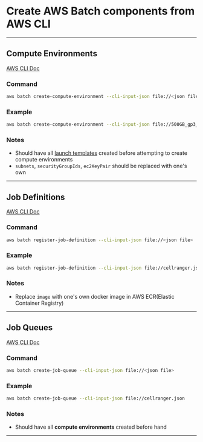 # Create AWS Batch components from AWS CLI
---
## Compute Environments
[AWS CLI Doc](https://awscli.amazonaws.com/v2/documentation/api/latest/reference/batch/create-compute-environment.html)
### Command
```Bash
aws batch create-compute-environment --cli-input-json file://<json file>
```
### Example
```Bash
aws batch create-compute-environment --cli-input-json file://500GB_gp3_spot.json
```
### Notes
- Should have all [launch templates](../EC2/README.md) created before attempting to create compute environments
- `subnets`, `securityGroupIds`, `ec2KeyPair` should be replaced with one's own
---
## Job Definitions
[AWS CLI Doc](https://awscli.amazonaws.com/v2/documentation/api/latest/reference/batch/register-job-definition.html)
### Command
```Bash
aws batch register-job-definition --cli-input-json file://<json file>
```
### Example
```Bash
aws batch register-job-definition --cli-input-json file://cellranger.json
```
### Notes
- Replace `image` with one's own docker image in AWS ECR(Elastic Container Registry)
---
## Job Queues
[AWS CLI Doc](https://awscli.amazonaws.com/v2/documentation/api/latest/reference/batch/create-job-queue.html)
### Command
```Bash
aws batch create-job-queue --cli-input-json file://<json file>
```
### Example
```Bash
aws batch create-job-queue --cli-input-json file://cellranger.json
```
### Notes
- Should have all **compute environments** created before hand

---

